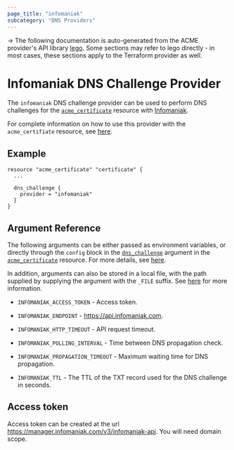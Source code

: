 ```yaml
---
page_title: "infomaniak"
subcategory: "DNS Providers"
---
```


-> The following documentation is auto-generated from the ACME
provider's API library [lego](https://go-acme.github.io/lego/).  Some
sections may refer to lego directly - in most cases, these sections
apply to the Terraform provider as well.

# Infomaniak DNS Challenge Provider

The `infomaniak` DNS challenge provider can be used to perform DNS challenges for
the [`acme_certificate`][resource-acme-certificate] resource with
[Infomaniak](https://www.infomaniak.com/).

[resource-acme-certificate]: ../resources/certificate.md

For complete information on how to use this provider with the `acme_certifiate`
resource, see [here][resource-acme-certificate-dns-challenges].

[resource-acme-certificate-dns-challenges]: ../resources/certificate.md#using-dns-challenges

## Example

```hcl
resource "acme_certificate" "certificate" {
  ...

  dns_challenge {
    provider = "infomaniak"
  }
}
```
## Argument Reference

The following arguments can be either passed as environment variables, or
directly through the `config` block in the
[`dns_challenge`][resource-acme-certificate-dns-challenge-arg] argument in the
[`acme_certificate`][resource-acme-certificate] resource. For more details, see
[here][resource-acme-certificate-dns-challenges].

[resource-acme-certificate-dns-challenge-arg]: ../resources/certificate.md#dns_challenge

In addition, arguments can also be stored in a local file, with the path
supplied by supplying the argument with the `_FILE` suffix. See
[here][acme-certificate-file-arg-example] for more information.

[acme-certificate-file-arg-example]: ../resources/certificate.md#using-variable-files-for-provider-arguments

* `INFOMANIAK_ACCESS_TOKEN` - Access token.

* `INFOMANIAK_ENDPOINT` - https://api.infomaniak.com.
* `INFOMANIAK_HTTP_TIMEOUT` - API request timeout.
* `INFOMANIAK_POLLING_INTERVAL` - Time between DNS propagation check.
* `INFOMANIAK_PROPAGATION_TIMEOUT` - Maximum waiting time for DNS propagation.
* `INFOMANIAK_TTL` - The TTL of the TXT record used for the DNS challenge in seconds.

## Access token

Access token can be created at the url https://manager.infomaniak.com/v3/infomaniak-api.
You will need domain scope.

